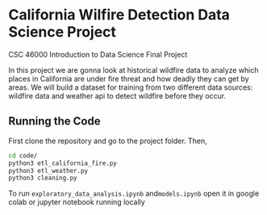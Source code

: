 # California Wilfire Detection Data Science Project 
CSC 46000 Introduction to Data Science Final Project

In this project we are gonna look at historical wildfire data to analyze which places in California are under fire threat and how deadly they can get by areas. We will build a dataset for training from two different data sources: wildfire data and weather api to detect wildfire before they occur.

## Running the Code
First clone the repository and go to the project folder. Then,

```bash
cd code/
python3 etl_california_fire.py
python3 etl_weather.py
python3 cleaning.py
```

To run `exploratory_data_analysis.ipynb` and`models.ipynb` open it in google colab or jupyter notebook running locally
